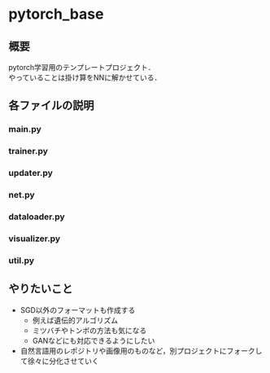 # pytorch_base

## 概要
pytorch学習用のテンプレートプロジェクト．  
やっていることは掛け算をNNに解かせている．

## 各ファイルの説明
### main.py

### trainer.py

### updater.py

### net.py

### dataloader.py

### visualizer.py

### util.py

## やりたいこと
- SGD以外のフォーマットも作成する
  - 例えば遺伝的アルゴリズム
  - ミツバチやトンボの方法も気になる
  - GANなどにも対応できるようにしたい
- 自然言語用のレポジトリや画像用のものなど，別プロジェクトにフォークして徐々に分化させていく